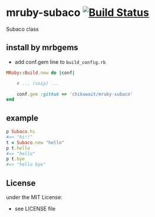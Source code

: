 # mruby-subaco   [![Build Status](https://travis-ci.org/chikuwait/mruby-subaco.svg?branch=master)](https://travis-ci.org/chikuwait/mruby-subaco)
Subaco class
## install by mrbgems
- add conf.gem line to `build_config.rb`

```ruby
MRuby::Build.new do |conf|

    # ... (snip) ...

    conf.gem :github => 'chikuwait/mruby-subaco'
end
```
## example
```ruby
p Subaco.hi
#=> "hi!!"
t = Subaco.new "hello"
p t.hello
#=> "hello"
p t.bye
#=> "hello bye"
```

## License
under the MIT License:
- see LICENSE file
